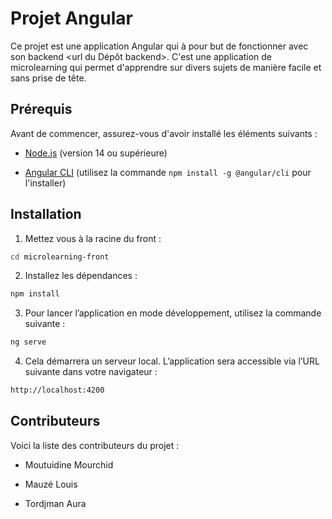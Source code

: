 # Projet Angular



Ce projet est une application Angular qui à pour but de fonctionner avec son backend <url du Dépôt backend>.
C'est une application de microlearning qui permet d'apprendre sur divers sujets de manière facile et sans prise de tête.



## Prérequis



Avant de commencer, assurez-vous d'avoir installé les éléments suivants :



-  [Node.js](https://nodejs.org/) (version 14 ou supérieure)

-  [Angular CLI](https://angular.dev/installation) (utilisez la commande  `npm install -g @angular/cli`  pour l'installer)



## Installation

1. Mettez vous à la racine du front :
```bash
cd microlearning-front
```

2.  Installez les dépendances :

```bash
npm install
```

3.  Pour lancer l’application en mode développement, utilisez la commande suivante :

```bash
ng serve
```
4.  Cela démarrera un serveur local. L’application sera accessible via l’URL suivante dans votre navigateur :

```bash
http://localhost:4200
```

## Contributeurs


Voici la liste des contributeurs du projet :



- Moutuidine Mourchid

- Mauzé Louis

- Tordjman Aura




